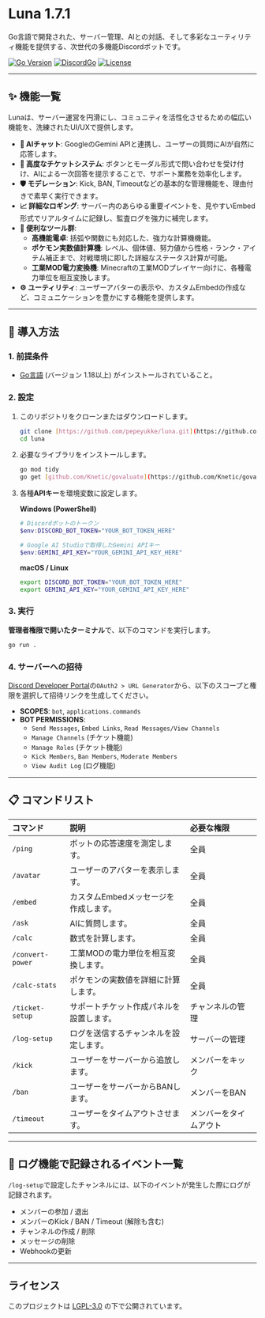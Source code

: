 # Luna 1.7.1

Go言語で開発された、サーバー管理、AIとの対話、そして多彩なユーティリティ機能を提供する、次世代の多機能Discordボットです。

[![Go Version](https://img.shields.io/badge/Go-1.18%2B-blue.svg)](https://golang.org/)
[![DiscordGo](https://img.shields.io/badge/lib-DiscordGo-blue.svg)](https://github.com/bwmarrin/discordgo)
[![License](https://img.shields.io/badge/License-LGPL--3.0-blue.svg)](LICENSE)

---

## ✨ 機能一覧

Lunaは、サーバー運営を円滑にし、コミュニティを活性化させるための幅広い機能を、洗練されたUI/UXで提供します。

* **🤖 AIチャット**: GoogleのGemini APIと連携し、ユーザーの質問にAIが自然に応答します。
* **🎫 高度なチケットシステム**: ボタンとモーダル形式で問い合わせを受け付け、AIによる一次回答を提示することで、サポート業務を効率化します。
* **🛡️ モデレーション**: Kick, BAN, Timeoutなどの基本的な管理機能を、理由付きで素早く実行できます。
* **📈 詳細なロギング**: サーバー内のあらゆる重要イベントを、見やすいEmbed形式でリアルタイムに記録し、監査ログを強力に補完します。
* **🔧 便利なツール群**:
  - **高機能電卓**: 括弧や関数にも対応した、強力な計算機機能。
  - **ポケモン実数値計算機**: レベル、個体値、努力値から性格・ランク・アイテム補正まで、対戦環境に即した詳細なステータス計算が可能。
  - **工業MOD電力変換機**: Minecraftの工業MODプレイヤー向けに、各種電力単位を相互変換します。
* **⚙️ ユーティリティ**: ユーザーアバターの表示や、カスタムEmbedの作成など、コミュニケーションを豊かにする機能を提供します。

---

## 🚀 導入方法

### 1. 前提条件
* [Go言語](https://go.dev/dl/) (バージョン 1.18以上) がインストールされていること。

### 2. 設定
1.  このリポジトリをクローンまたはダウンロードします。
    ```bash
    git clone [https://github.com/pepeyukke/luna.git](https://github.com/pepeyukke/luna.git)
    cd luna
    ```
2.  必要なライブラリをインストールします。
    ```bash
    go mod tidy
    go get [github.com/Knetic/govaluate](https://github.com/Knetic/govaluate)
    ```
3.  各種**APIキー**を環境変数に設定します。

    **Windows (PowerShell)**
    ```powershell
    # Discordボットのトークン
    $env:DISCORD_BOT_TOKEN="YOUR_BOT_TOKEN_HERE"

    # Google AI Studioで取得したGemini APIキー
    $env:GEMINI_API_KEY="YOUR_GEMINI_API_KEY_HERE"
    ```
    **macOS / Linux**
    ```bash
    export DISCORD_BOT_TOKEN="YOUR_BOT_TOKEN_HERE"
    export GEMINI_API_KEY="YOUR_GEMINI_API_KEY_HERE"
    ```

### 3. 実行
**管理者権限で開いたターミナル**で、以下のコマンドを実行します。
```bash
go run .
```

### 4. サーバーへの招待
[Discord Developer Portal](https://discord.com/developers/applications)の`OAuth2 > URL Generator`から、以下のスコープと権限を選択して招待リンクを生成してください。

* **SCOPES**: `bot`, `applications.commands`
* **BOT PERMISSIONS**:
    * `Send Messages`, `Embed Links`, `Read Messages/View Channels`
    * `Manage Channels` (チケット機能)
    * `Manage Roles` (チケット機能)
    * `Kick Members`, `Ban Members`, `Moderate Members`
    * `View Audit Log` (ログ機能)

---

## 📋 コマンドリスト

| コマンド | 説明 | 必要な権限 |
|:---|:---|:---|
| `/ping` | ボットの応答速度を測定します。 | 全員 |
| `/avatar` | ユーザーのアバターを表示します。| 全員 |
| `/embed` | カスタムEmbedメッセージを作成します。 | 全員 |
| `/ask` | AIに質問します。 | 全員 |
| `/calc` | 数式を計算します。 | 全員 |
| `/convert-power` | 工業MODの電力単位を相互変換します。 | 全員 |
| `/calc-stats` | ポケモンの実数値を詳細に計算します。 | 全員 |
| `/ticket-setup` | サポートチケット作成パネルを設置します。 | チャンネルの管理 |
| `/log-setup` | ログを送信するチャンネルを設定します。 | サーバーの管理 |
| `/kick` | ユーザーをサーバーから追放します。 | メンバーをキック |
| `/ban` | ユーザーをサーバーからBANします。 | メンバーをBAN |
| `/timeout` | ユーザーをタイムアウトさせます。 | メンバーをタイムアウト |

---
## 📜 ログ機能で記録されるイベント一覧
`/log-setup`で設定したチャンネルには、以下のイベントが発生した際にログが記録されます。
- メンバーの参加 / 退出
- メンバーのKick / BAN / Timeout (解除も含む)
- チャンネルの作成 / 削除
- メッセージの削除
- Webhookの更新

---

## ライセンス
このプロジェクトは [LGPL-3.0](LICENSE) の下で公開されています。